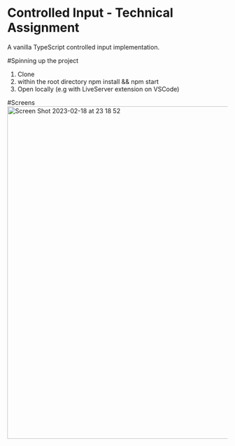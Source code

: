 # Controlled Input - Technical Assignment

A vanilla TypeScript controlled input implementation.

#Spinning up the project
1. Clone
2. within the root directory npm install && npm start
3. Open locally (e.g with LiveServer extension on VSCode)

#Screens
<img width="761" alt="Screen Shot 2023-02-18 at 23 18 52" src="https://user-images.githubusercontent.com/50968552/219899151-f6cc1822-1e3b-4684-bc5b-a3746231057c.png">
